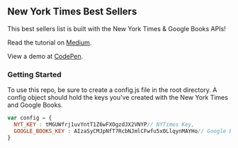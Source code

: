 ## New York Times Best Sellers

This best sellers list is built with the New York Times & Google Books APIs!

Read the tutorial on [Medium](https://medium.com/@agbales/build-a-best-sellers-list-with-new-york-times-google-books-api-46201c30aec7).

View a demo at [CodePen](https://codepen.io/agbales/pen/LNWPYW).

### Getting Started
To use this repo, be sure to create a config.js file in the root directory. A config object should hold the keys you've created with the New York Times and Google Books.

```javascript
var config = {
  NYT_KEY : tMGUWfrj1uvYntT1Z6wFXOgzdJX2VNYP// NYTimes Key,
  GOOGLE_BOOKS_KEY : AIzaSyCMJpNfT7RcbNJmlCFwfu5x0LlqynMAYHo// Google Books Key
}
```
